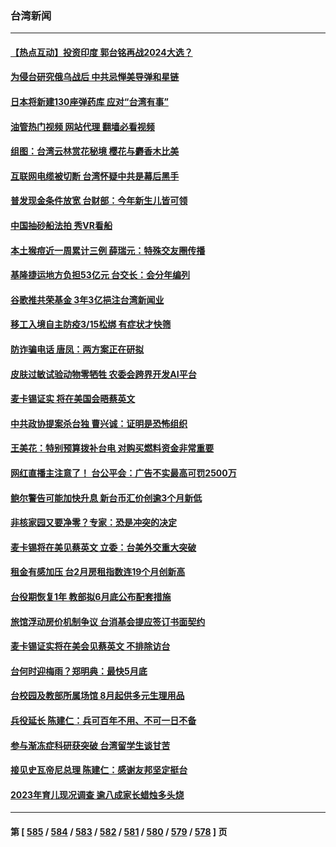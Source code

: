 ### 台湾新闻
---
#### [【热点互动】投资印度 郭台铭再战2024大选？](../../pages/ncid1349361/n13946008.md?03091245) 
#### [为侵台研究俄乌战后 中共忌惮美导弹和星链](../../pages/ncid1349361/n13945937.md?03091245) 
#### [日本将新建130座弹药库 应对“台湾有事”](../../pages/ncid1349361/n13945899.md?03091245) 
#### [油管热门视频 网站代理 翻墙必看视频](http://138.2.39.72:81/youtube.html?epic-marker?03091245)
#### [组图：台湾云林赏花秘境 樱花与麝香木比美](../../pages/ncid1349361/n13944213.md?03091245) 
#### [互联网电缆被切断 台湾怀疑中共是幕后黑手](../../pages/ncid1349361/n13945836.md?03091245) 
#### [普发现金条件放宽 台财部：今年新生儿皆可领](../../pages/ncid1349361/n13945808.md?03091245) 
#### [中国抽砂船法拍 秀VR看船](../../pages/ncid1349361/n13945764.md?03091245) 
#### [本土猴痘近一周累计三例 薛瑞元：特殊交友圈传播](../../pages/ncid1349361/n13945811.md?03091245) 
#### [基隆捷运地方负担53亿元 台交长：会分年编列](../../pages/ncid1349361/n13945812.md?03091245) 
#### [谷歌推共荣基金 3年3亿挹注台湾新闻业](../../pages/ncid1349361/n13945814.md?03091245) 
#### [移工入境自主防疫3/15松绑 有症状才快筛](../../pages/ncid1349361/n13945817.md?03091245) 
#### [防诈骗电话 唐凤：两方案正在研拟](../../pages/ncid1349361/n13945796.md?03091245) 
#### [皮肤过敏试验动物零牺牲 农委会跨界开发AI平台](../../pages/ncid1349361/n13945797.md?03091245) 
#### [麦卡锡证实 将在美国会晤蔡英文](../../pages/ncid1349361/n13945786.md?03091245) 
#### [中共政协提案杀台独 曹兴诚：证明是恐怖组织](../../pages/ncid1349361/n13945761.md?03091245) 
#### [王美花：特别预算拨补台电 对购买燃料资金非常重要](../../pages/ncid1349361/n13945731.md?03091245) 
#### [网红直播主注意了！ 台公平会：广告不实最高可罚2500万](../../pages/ncid1349361/n13945738.md?03091245) 
#### [鲍尔警告可能加快升息 新台币汇价创逾3个月新低](../../pages/ncid1349361/n13945732.md?03091245) 
#### [非核家园又要净零？专家：恐是冲突的决定](../../pages/ncid1349361/n13945739.md?03091245) 
#### [麦卡锡将在美见蔡英文 立委：台美外交重大突破](../../pages/ncid1349361/n13945736.md?03091245) 
#### [租金有感加压 台2月房租指数连19个月创新高](../../pages/ncid1349361/n13945734.md?03091245) 
#### [台役期恢复1年 教部拟6月底公布配套措施](../../pages/ncid1349361/n13945703.md?03091245) 
#### [旅馆浮动房价机制争议 台消基会提应签订书面契约](../../pages/ncid1349361/n13945690.md?03091245) 
#### [麦卡锡证实将在美会见蔡英文 不排除访台](../../pages/ncid1349361/n13945479.md?03091245) 
#### [台何时迎梅雨？郑明典：最快5月底](../../pages/ncid1349361/n13945718.md?03091245) 
#### [台校园及教部所属场馆 8月起供多元生理用品](../../pages/ncid1349361/n13945669.md?03091245) 
#### [兵役延长 陈建仁：兵可百年不用、不可一日不备](../../pages/ncid1349361/n13945654.md?03091245) 
#### [参与渐冻症科研获突破 台湾留学生谈甘苦](../../pages/ncid1349361/n13945338.md?03091245) 
#### [接见史瓦帝尼总理 陈建仁：感谢友邦坚定挺台](../../pages/ncid1349361/n13944948.md?03091245) 
#### [2023年育儿现况调查 逾八成家长蜡烛多头烧](../../pages/ncid1349361/n13945000.md?03091245) 

---
#### 第 [ [585](./585.md?03091245) / [584](./584.md?03091245) / [583](./583.md?03091245) / [582](./582.md?03091245) / [581](./581.md?03091245) / [580](./580.md?03091245) / [579](./579.md?03091245) / [578](./578.md?03091245) ] 页
